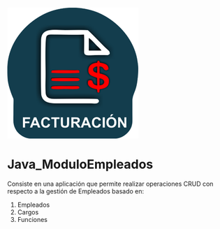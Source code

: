 ![Image of Yaktocat](https://github.com/cluco91/JavaEE_Facturacion/blob/master/facturacion.png)

# Java_ModuloEmpleados

Consiste en una aplicación que permite realizar operaciones CRUD con respecto a la gestión de Empleados basado en:

1. Empleados
2. Cargos
3. Funciones
